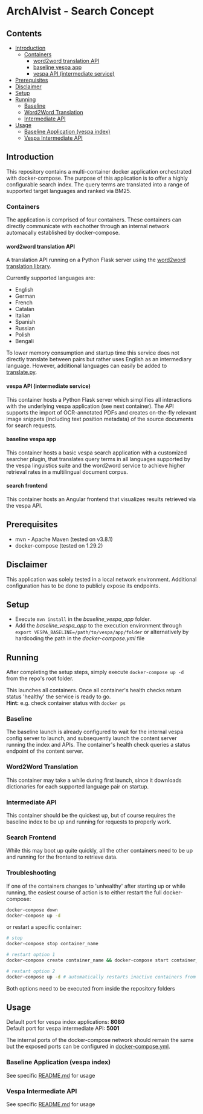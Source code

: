 # ArchAIvist - Search Concept

## Contents
- [Introduction](#introduction)
  - [Containers](#containers)
    - [word2word translation API](#word2word-translation-api)
    - [baseline vespa app](#baseline-vespa-app)
    - [vespa API (intermediate service)](#vespa-api-intermediate-service)
- [Prerequisites](#prerequisites)
- [Disclaimer](#disclaimer)
- [Setup](#setup)
- [Running](#running)
  - [Baseline](#baseline)
  - [Word2Word Translation](#word2word-translation)
  - [Intermediate API](#intermediate-api)
- [Usage](#usage)
  - [Baseline Application (vespa index)](#baseline-application-vespa-index)
  - [Vespa Intermediate API](#vespa-intermediate-api)
    

## Introduction
This repository contains a multi-container docker application orchestrated with docker-compose. The purpose of this application is to offer a highly configurable search index. The query terms are translated into a range of supported target languages and ranked via BM25.

### Containers
The application is comprised of four containers. These containers can directly communicate with eachother through an internal network automacally established by docker-compose.

#### word2word translation API
A translation API running on a Python Flask server using the [word2word translation library](https://github.com/kakaobrain/word2word). 


Currently supported languages are:
- English
- German
- French
- Catalan
- Italian
- Spanish
- Russian
- Polish
- Bengali

To lower memory consumption and startup time this service does not directly translate between pairs but rather uses English as an intermediary language. However, additional languages can easily be added to [translate.py](word2word_api/translate.py).

#### vespa API (intermediate service)
This container hosts a Python Flask server which simplifies all interactions with the underlying vespa application (see next container). The API supports the import of OCR-annotated PDFs and creates on-the-fly relevant image snippets (including text position metadata) of the source documents for search requests.

#### baseline vespa app
This container hosts a basic vespa search application with a customized searcher plugin, that translates query terms in all languages supported by the vespa linguistics suite and the word2word service to achieve higher retrieval rates in a multilingual document corpus.

#### search frontend
This container hosts an Angular frontend that visualizes results retrieved via the vespa API.

## Prerequisites
- mvn - Apache Maven (tested on v3.8.1)
- docker-compose (tested on 1.29.2)

## Disclaimer
This application was solely tested in a local network environment. Additional configuration has to be done to publicly expose its endpoints.

## Setup

- Execute ```mvn install``` in the _baseline_vespa_app_ folder.
- Add the _baseline_vespa_app_ to the execution environment through ```export VESPA_BASELINE=/path/to/vespa/app/folder``` or alternatively by hardcoding the path in the _docker-compose.yml_ file

## Running
After completing the setup steps, simply execute ```docker-compose up -d``` from the repo's root folder.

This launches all containers. Once all container's health checks return status 'healthy' the service is ready to go.  
**Hint:** e.g. check container status with `docker ps`

### Baseline
The baseline launch is already configured to wait for the internal vespa config server to launch, and subsequently launch the content server running the index and APIs. The container's health check queries a status endpoint of the content server.

### Word2Word Translation
This container may take a while during first launch, since it downloads dictionaries for each supported language pair on startup. 

### Intermediate API
This container should be the quickest up, but of course requires the baseline index to be up and running for requests to properly work.

### Search Frontend
While this may boot up quite quickly, all the other containers need to be up and running for the frontend to retrieve data.

### Troubleshooting
If one of the containers changes to 'unhealthy' after starting up or while running, the easiest course of action is to either restart the full docker-compose:
```bash 
docker-compose down
docker-compose up -d
```
or restart a specific container:
```bash
# stop
docker-compose stop container_name

# restart option 1
docker-compose create container_name && docker-compose start container_name

# restart option 2
docker-compose up -d # automatically restarts inactive containers from docker-compose
```
Both options need to be executed from inside the repository folders

## Usage
Default port for vespa index applications: **8080**  
Default port for vespa intermediate API: **5001**  

The internal ports of the docker-compose network should remain the same but the exposed ports can be configured in [docker-compose.yml](docker-compose.yml).

### Baseline Application (vespa index)
See specific [README.md](baseline_vespa_app/README.md) for usage
### Vespa Intermediate API
See specific [README.md](vespa-api/README.md) for usage
